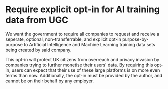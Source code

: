 # Require explicit opt-in for AI training data from UGC

We want the government to require all companies to request and receive a seperate, optional, non-transferrable, and explicit opt-in purpose-by-purpose to Artificial Intelligence and Machine Learning training data sets being created by said company.

This opt-in will protect UK citizens from overreach and privacy invasion by companies trying to further monetise their users' data. By requiring this opt-in, users can expect that their use of these large platforms is on more even terms than now. Additionally, the opt-in must be provided by the author, and cannot be on their behalf by any employer.
